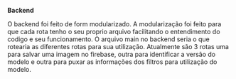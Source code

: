**Backend**

O backend foi feito de form modularizado. A modularização foi feito para que cada rota tenho o seu proprio arquivo facilitando o entendimento do codigo e seu funcionamento. O arquivo main no backend seria o que rotearia as diferentes rotas para sua utilização. Atualmente são 3 rotas uma para salvar uma imagem no firebase, outra para identificar a versão do modelo e outra para puxar as informações dos filtros para utilização do modelo.
